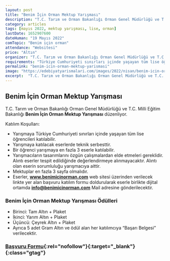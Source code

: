 ```yaml
---
layout: post
title: "Benim İçin Orman Mektup Yarışması"
description: "T.C. Tarım ve Orman Bakanlığı Orman Genel Müdürlüğü ve T.C. Milli Eğitim Bakanlığı 'Benim İçin Orman Mektup Yarışması' düzenliyor."
category: articles
tags: [mayıs 2022, mektup yarışması, lise, orman]
lastDate: 1652907600
dateHuman: "19 Mayıs 2022"
comTopic: "Benim için orman"
attendance: "Websitesi"
price: "Altın"
organizer: "T.C. Tarım ve Orman Bakanlığı Orman Genel Müdürlüğü ve T.C. Milli Eğitim Bakanlığı"
requirements: "Türkiye Cumhuriyeti sınırları içinde yaşayan tüm lise öğrencileri katılabilir."
permalink: "benim-icin-orman-mektup-yarismasi"
image: "https://edebiyatyarismalari.com/images/2022/nisan/benim-icin-orman-mektup-yarismasi.jpg"
excerpt:  "T.C. Tarım ve Orman Bakanlığı Orman Genel Müdürlüğü ve T.C. Milli Eğitim Bakanlığı <strong> Benim İçin Orman Mektup Yarışması </strong> düzenliyor."
---
```


## Benim İçin Orman Mektup Yarışması
T.C. Tarım ve Orman Bakanlığı Orman Genel Müdürlüğü ve T.C. Milli Eğitim Bakanlığı **Benim İçin Orman Mektup Yarışması** düzenliyor.

Katılım Koşulları:
- Yarışmaya Türkiye Cumhuriyeti sınırları içinde yaşayan tüm lise öğrencileri katılabilir.
- Yarışmaya katılacak eserlerde teknik serbesttir.
- Bir öğrenci yarışmaya en fazla 3 eserle katılabilir.
- Yarışmacıların tasarımlarını özgün çalışmalardan elde etmeleri gereklidir. Alıntı eserler tespit edildiğinde değerlendirmeye alınmayacaktır. Alıntı olan eserin sorumluluğu yarışmacıya aittir.
- Mektuplar en fazla 3 sayfa olmalıdır.
- Eserler, **www.benimicinorman.com** web sitesi üzerinden verilecek linkte yer alan başvuru katılım formu doldurularak eserle birlikte dijital ortamda **info@benimicinorman.com** Mail adresine gönderilecektir.


### Benim İçin Orman Mektup Yarışması Ödülleri
- Birinci: Tam Altın + Plaket
- İkinci: Yarım Altın + Plaket
- Üçüncü: Çeyrek Altın + Plaket
- Ayrıca 5 adet Gram Altın ve ödül alan her katılımcıya “Başarı Belgesi” verilecektir.


### [Başvuru Formu](https://benimicinorman.com/yarisma.php?k=mektup_yarismasi/?ref=edebiyatyarismalari.com){:rel="nofollow"}{:target="_blank"}{:class="gtag"}
